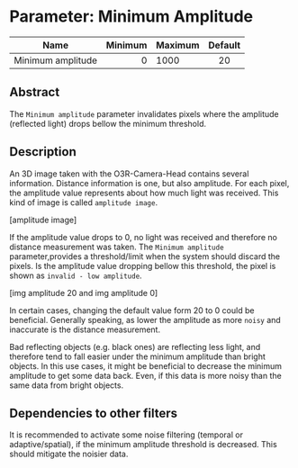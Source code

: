 # Parameter: Minimum Amplitude

| Name | Minimum | Maximum | Default |
| -----|---------:|:---------|:---------:|
| Minimum amplitude | 0 | 1000 | 20 |

## Abstract

The `Minimum amplitude` parameter invalidates pixels where the amplitude (reflected light) drops bellow the minimum threshold.

## Description

An 3D image taken with the O3R-Camera-Head contains several information. Distance information is one, but also amplitude. For each pixel, the amplitude value represents about how much light was received. This kind of image is called `amplitude image`.

[amplitude image]

If the amplitude value drops to 0, no light was received and therefore no distance measurement was taken. The `Minimum amplitude` parameter,provides a threshold/limit when the system should discard the pixels. Is the amplitude value dropping bellow this threshold, the pixel is shown as `invalid - low amplitude`. 

[img amplitude 20 and img amplitude 0]

In certain cases, changing the default value form 20 to 0 could be beneficial. Generally speaking, as lower the amplitude as more `noisy` and inaccurate is the distance measurement.

Bad reflecting objects (e.g. black ones) are reflecting less light, and therefore tend to fall easier under the minimum amplitude than bright objects. In this use cases, it might be beneficial to decrease the minimum amplitude to get some data back. Even, if this data is more noisy than the same data from bright objects.

## Dependencies to other filters

It is recommended to activate some noise filtering (temporal or adaptive/spatial), if the minimum amplitude threshold is decreased. This should mitigate the noisier data.